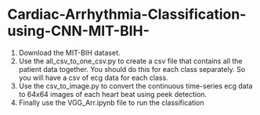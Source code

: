 # Cardiac-Arrhythmia-Classification-using-CNN-MIT-BIH-
1. Download the MIT-BIH dataset.
2. Use the all_csv_to_one_csv.py to create a csv file that contains all the patient data together. You should do this for each class separately. So you will have a csv of ecg data for each class.
3. Use the csv_to_image.py to convert the continuous time-series ecg data to 64x64 images of each heart beat using peek detection.
4. Finally use the VGG_Arr.ipynb file to run the classification
